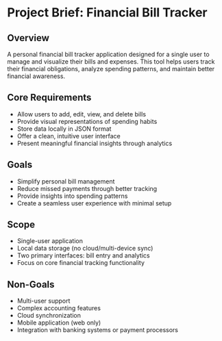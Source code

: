 # Project Brief: Financial Bill Tracker

## Overview
A personal financial bill tracker application designed for a single user to manage and visualize their bills and expenses. This tool helps users track their financial obligations, analyze spending patterns, and maintain better financial awareness.

## Core Requirements
- Allow users to add, edit, view, and delete bills
- Provide visual representations of spending habits
- Store data locally in JSON format
- Offer a clean, intuitive user interface
- Present meaningful financial insights through analytics

## Goals
- Simplify personal bill management
- Reduce missed payments through better tracking
- Provide insights into spending patterns
- Create a seamless user experience with minimal setup

## Scope
- Single-user application
- Local data storage (no cloud/multi-device sync)
- Two primary interfaces: bill entry and analytics
- Focus on core financial tracking functionality

## Non-Goals
- Multi-user support
- Complex accounting features
- Cloud synchronization
- Mobile application (web only)
- Integration with banking systems or payment processors
